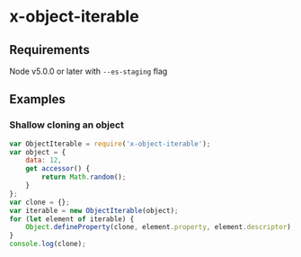 
# x-object-iterable

## Requirements

Node v5.0.0 or later with `--es-staging` flag

## Examples

### Shallow cloning an object

```javascript
var ObjectIterable = require('x-object-iterable');
var object = {
	data: 12,
	get accessor() {
		return Math.random();
	}
};
var clone = {};
var iterable = new ObjectIterable(object);
for (let element of iterable) {
	Object.defineProperty(clone, element.property, element.descriptor);
}
console.log(clone);
```
